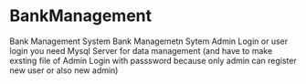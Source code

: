# BankManagement
Bank Management System
Bank Managemetn Sytem Admin Login
or user login
you need Mysql Server for data management 
(and have to make exsting file of Admin Login with passsword because only admin can register new user or also new admin)
